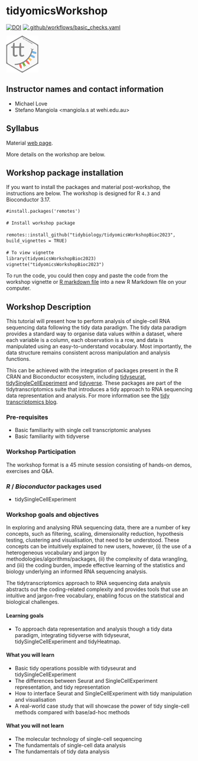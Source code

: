 # tidyomicsWorkshop

<!-- badges: start -->
[![DOI](https://zenodo.org/badge/379767139.svg)](https://zenodo.org/badge/latestdoi/379767139)
[![.github/workflows/basic_checks.yaml](https://github.com/tidybiology/tidyomicsWorkshopBioc2023/workflows/.github/workflows/basic_checks.yaml/badge.svg)](https://github.com/tidybiology/tidyomicsWorkshopBioc2023/actions) 	
<!-- badges: end -->

<p float="left">
<img height="100" alt="tidybulk" src="inst/images/tidybulk.png"/>
</p>

## Instructor names and contact information

* Michael Love <michaelisaiahlove at gmail.com>
* Stefano Mangiola <mangiola.s at wehi.edu.au>

## Syllabus

Material [web page](https://tidybiology.github.io/tidyomicsWorkshopBioc2023/).

More details on the workshop are below.

## Workshop package installation 

If you want to install the packages and material post-workshop, the instructions are below. The workshop is designed for R `4.3` and Bioconductor 3.17.

```
#install.packages('remotes')
          
# Install workshop package

remotes::install_github("tidybiology/tidyomicsWorkshopBioc2023", build_vignettes = TRUE)

# To view vignette
library(tidyomicsWorkshopBioc2023)
vignette("tidyomicsWorkshopBioc2023")
```

To run the code, you could then copy and paste the code from the
workshop vignette or 
[R markdown file](https://raw.githubusercontent.com/tidybiology/tidyomicsWorkshopBioc2023/master/vignettes/tidyomicsWorkshopBioc2023.Rmd)
into a new R Markdown file on your computer. 

## Workshop Description

This tutorial will present how to perform analysis of single-cell RNA
sequencing data following the tidy data paradigm. The tidy data
paradigm provides a standard way to organise data values within a
dataset, where each variable is a column, each observation is a row,
and data is manipulated using an easy-to-understand vocabulary. Most
importantly, the data structure remains consistent across manipulation
and analysis functions. 

This can be achieved with the integration of packages present in the R
CRAN and Bioconductor ecosystem, including
[tidyseurat](https://stemangiola.github.io/tidyseurat/),
[tidySingleCellExperiment](https://stemangiola.github.io/tidySingleCellExperiment/)
and [tidyverse](https://www.tidyverse.org/). These packages are part
of the tidytranscriptomics suite that introduces a tidy approach to
RNA sequencing data representation and analysis. For more information
see the [tidy transcriptomics
blog](https://stemangiola.github.io/tidytranscriptomics/). 

### Pre-requisites

* Basic familiarity with single cell transcriptomic analyses
* Basic familiarity with tidyverse


### Workshop Participation

The workshop format is a 45 minute session consisting of hands-on
demos, exercises and Q&A. 

### _R_ / _Bioconductor_ packages used

* tidySingleCellExperiment

### Workshop goals and objectives

In exploring and analysing RNA sequencing data, there are a number of
key concepts, such as filtering, scaling, dimensionality reduction,
hypothesis testing, clustering and visualisation, that need to be
understood. These concepts can be intuitively explained to new users,
however, (i) the use of a heterogeneous vocabulary and jargon by
methodologies/algorithms/packages, (ii) the complexity of data
wrangling, and (iii) the coding burden, impede effective learning of
the statistics and biology underlying an informed RNA sequencing
analysis. 

The tidytranscriptomics approach to RNA sequencing data analysis
abstracts out the coding-related complexity and provides tools that
use an intuitive and jargon-free vocabulary, enabling focus on the
statistical and biological challenges. 

#### Learning goals

* To approach data representation and analysis though a tidy data
  paradigm, integrating tidyverse with tidyseurat,
  tidySingleCellExperiment and tidyHeatmap. 

#### What you will learn

* Basic tidy operations possible with tidyseurat and tidySingleCellExperiment
* The differences between Seurat and SingleCellExperiment representation, and tidy representation
* How to interface Seurat and SingleCellExperiment with tidy manipulation and visualisation
* A real-world case study that will showcase the power of tidy single-cell methods compared with base/ad-hoc methods

#### What you will not learn

* The molecular technology of single-cell sequencing
* The fundamentals of single-cell data analysis
* The fundamentals of tidy data analysis
